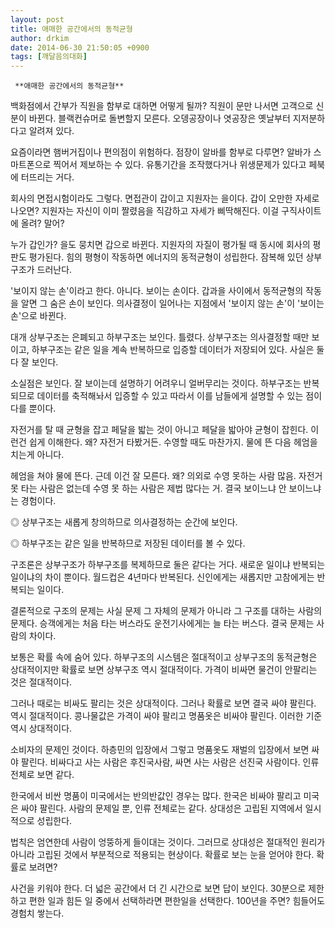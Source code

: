```yaml
---
layout: post
title: 애매한 공간에서의 동적균형
author: drkim
date: 2014-06-30 21:50:05 +0900
tags: [깨달음의대화]
---
```

     **애매한 공간에서의 동적균형**

  


백화점에서 간부가 직원을 함부로 대하면 어떻게 될까? 직원이 문만 나서면 고객으로 신분이 바뀐다. 블랙컨슈머로 돌변할지 모른다. 오뎅공장이나 엿공장은 옛날부터 지저분하다고 알려져 있다. 

  


요즘이라면 햄버거집이나 편의점이 위험하다. 점장이 알바를 함부로 다루면? 알바가 스마트폰으로 찍어서 제보하는 수 있다. 유통기간을 조작했다거나 위생문제가 있다고 페북에 터뜨리는 거다.

  


회사의 면접시험이라도 그렇다. 면접관이 갑이고 지원자는 을이다. 갑이 오만한 자세로 나오면? 지원자는 자신이 이미 짤렸음을 직감하고 자세가 삐딱해진다. 이걸 구직사이트에 올려? 말어? 

  


누가 갑인가? 을도 뭉치면 갑으로 바뀐다. 지원자의 자질이 평가될 때 동시에 회사의 평판도 평가된다. 힘의 평형이 작동하면 에너지의 동적균형이 성립한다. 잠복해 있던 상부구조가 드러난다. 

  


'보이지 않는 손'이라고 한다. 아니다. 보이는 손이다. 갑과을 사이에서 동적균형의 작동을 알면 그 숨은 손이 보인다. 의사결정이 일어나는 지점에서 '보이지 않는 손'이 '보이는 손'으로 바뀐다. 

  


대개 상부구조는 은폐되고 하부구조는 보인다. 틀렸다. 상부구조는 의사결정할 때만 보이고, 하부구조는 같은 일을 계속 반복하므로 입증할 데이터가 저장되어 있다. 사실은 둘 다 잘 보인다. 

  


소실점은 보인다. 잘 보이는데 설명하기 어려우니 얼버무리는 것이다. 하부구조는 반복되므로 데이터를 축적해놔서 입증할 수 있고 따라서 이를 남들에게 설명할 수 있는 점이 다를 뿐이다.

  


자전거를 탈 때 균형을 잡고 페달을 밟는 것이 아니고 페달을 밟아야 균형이 잡힌다. 이런건 쉽게 이해한다. 왜? 자전거 타봤거든. 수영할 때도 마찬가지. 물에 뜬 다음 헤엄을 치는게 아니다. 

  


헤엄을 쳐야 물에 뜬다. 근데 이건 잘 모른다. 왜? 의외로 수영 못하는 사람 많음. 자전거 못 타는 사람은 없는데 수영 못 하는 사람은 제법 많다는 거. 결국 보이느냐 안 보이느냐는 경험이다. 

  


◎ 상부구조는 새롭게 창의하므로 의사결정하는 순간에 보인다.  
      
◎ 하부구조는 같은 일을 반복하므로 저장된 데이터를 볼 수 있다. 

  


구조론은 상부구조가 하부구조를 복제하므로 둘은 같다는 거다. 새로운 일이냐 반복되는 일이냐의 차이 뿐이다. 월드컵은 4년마다 반복된다. 신인에게는 새롭지만 고참에게는 반복되는 일이다.

  


결론적으로 구조의 문제는 사실 문제 그 자체의 문제가 아니라 그 구조를 대하는 사람의 문제다. 승객에게는 처음 타는 버스라도 운전기사에게는 늘 타는 버스다. 결국 문제는 사람의 차이다. 

  


보통은 확률 속에 숨어 있다. 하부구조의 시스템은 절대적이고 상부구조의 동적균형은 상대적이지만 확률로 보면 상부구조 역시 절대적이다. 가격이 비싸면 물건이 안팔리는 것은 절대적이다. 

  


그러나 때로는 비싸도 팔리는 것은 상대적이다. 그러나 확률로 보면 결국 싸야 팔린다. 역시 절대적이다. 콩나물값은 가격이 싸야 팔리고 명품옷은 비싸야 팔린다. 이러한 기준 역시 상대적이다. 

  


소비자의 문제인 것이다. 하층민의 입장에서 그렇고 명품옷도 재벌의 입장에서 보면 싸야 팔린다. 비싸다고 사는 사람은 후진국사람, 싸면 사는 사람은 선진국 사람이다. 인류 전체로 보면 같다.

  


한국에서 비싼 명품이 미국에서는 반의반값인 경우는 많다. 한국은 비싸야 팔리고 미국은 싸야 팔린다. 사람의 문제일 뿐, 인류 전체로는 같다. 상대성은 고립된 지역에서 일시적으로 성립한다.

  


법칙은 엄연한데 사람이 엉뚱하게 들이대는 것이다. 그러므로 상대성은 절대적인 원리가 아니라 고립된 것에서 부분적으로 적용되는 현상이다. 확률로 보는 눈을 얻어야 한다. 확률로 보려면?

  


사건을 키워야 한다. 더 넓은 공간에서 더 긴 시간으로 보면 답이 보인다. 30분으로 제한하고 편한 일과 힘든 일 중에서 선택하라면 편한일을 선택한다. 100년을 주면? 힘들어도 경험치 쌓는다.